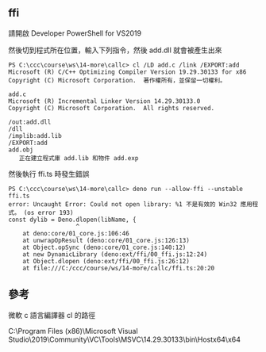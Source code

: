 ## ffi

請開啟 Developer PowerShell for VS2019

然後切到程式所在位置，輸入下列指令，然後 add.dll 就會被產生出來

```
PS C:\ccc\course\ws\14-more\callc> cl /LD add.c /link /EXPORT:add
Microsoft (R) C/C++ Optimizing Compiler Version 19.29.30133 for x86
Copyright (C) Microsoft Corporation.  著作權所有，並保留一切權利。

add.c
Microsoft (R) Incremental Linker Version 14.29.30133.0
Copyright (C) Microsoft Corporation.  All rights reserved.

/out:add.dll
/dll
/implib:add.lib
/EXPORT:add
add.obj
   正在建立程式庫 add.lib 和物件 add.exp
```

然後執行 ffi.ts 時發生錯誤

```
PS C:\ccc\course\ws\14-more\callc> deno run --allow-ffi --unstable ffi.ts
error: Uncaught Error: Could not open library: %1 不是有效的 Win32 應用程式。 (os error 193)
const dylib = Deno.dlopen(libName, {
                   ^
    at deno:core/01_core.js:106:46
    at unwrapOpResult (deno:core/01_core.js:126:13)
    at Object.opSync (deno:core/01_core.js:140:12)
    at new DynamicLibrary (deno:ext/ffi/00_ffi.js:12:24)
    at Object.dlopen (deno:ext/ffi/00_ffi.js:26:12)
    at file:///C:/ccc/course/ws/14-more/callc/ffi.ts:20:20
```

## 參考

微軟 c 語言編譯器 cl 的路徑 

C:\Program Files (x86)\Microsoft Visual Studio\2019\Community\VC\Tools\MSVC\14.29.30133\bin\Hostx64\x64